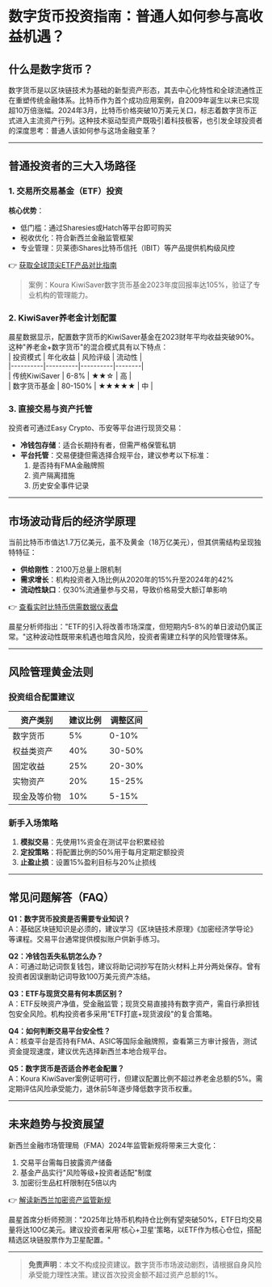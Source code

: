 # 数字货币投资指南：普通人如何参与高收益机遇？

## 什么是数字货币？  
数字货币是以区块链技术为基础的新型资产形态，其去中心化特性和全球流通性正在重塑传统金融体系。比特币作为首个成功应用案例，自2009年诞生以来已实现超10万倍涨幅。2024年3月，比特币价格突破10万美元关口，标志着数字货币正式进入主流资产行列。这种技术驱动型资产既吸引着科技极客，也引发全球投资者的深度思考：普通人该如何参与这场金融变革？

---

## 普通投资者的三大入场路径  

### 1. 交易所交易基金（ETF）投资  
**核心优势**：  
- 低门槛：通过Sharesies或Hatch等平台即可购买  
- 税收优化：符合新西兰金融监管框架  
- 专业管理：贝莱德iShares比特币信托（IBIT）等产品提供机构级风控  

👉 [获取全球顶尖ETF产品对比指南](https://bit.ly/okx_welcome)  

> 案例：Koura KiwiSaver数字货币基金2023年度回报率达105%，验证了专业机构的管理能力。  

### 2. KiwiSaver养老金计划配置  
晨星数据显示，配置数字货币的KiwiSaver基金在2023财年平均收益突破90%。这种"养老金+数字货币"的混合模式具有以下特点：  
| 投资模式 | 年化收益 | 风险评级 | 流动性 |  
|----------|----------|----------|--------|  
| 传统KiwiSaver | 6-8%     | ★★☆      | 高     |  
| 数字货币基金    | 80-150%  | ★★★★★    | 中     |  

### 3. 直接交易与资产托管  
投资者可通过Easy Crypto、币安等平台进行现货交易：  
- **冷钱包存储**：适合长期持有者，但需严格保管私钥  
- **平台托管**：交易便捷但需选择合规平台，建议参考以下标准：  
  1. 是否持有FMA金融牌照  
  2. 资产隔离措施  
  3. 历史安全事件记录  

---

## 市场波动背后的经济学原理  
当前比特币市值达1.7万亿美元，虽不及黄金（18万亿美元），但其供需结构呈现独特特征：  
- **供给刚性**：2100万总量上限机制  
- **需求增长**：机构投资者入场比例从2020年的15%升至2024年的42%  
- **流动性缺口**：仅30%流通量参与交易，导致价格易受大额订单影响  

👉 [查看实时比特币供需数据仪表盘](https://bit.ly/okx_welcome)  

晨星分析师指出："ETF的引入将改善市场深度，但短期内5-8%的单日波动仍属正常。"这种波动性既带来机遇也暗含风险，投资者需建立科学的风险管理体系。

---

## 风险管理黄金法则  
### 投资组合配置建议  
| 资产类别       | 建议比例 | 调整区间 |  
|----------------|----------|----------|  
| 数字货币       | 5%       | 0-10%    |  
| 权益类资产     | 40%      | 30-50%   |  
| 固定收益       | 25%      | 20-30%   |  
| 实物资产       | 20%      | 15-25%   |  
| 现金及等价物   | 10%      | 5-15%    |  

### 新手入场策略  
1. **模拟交易**：先使用1%资金在测试平台积累经验  
2. **定投策略**：将配置比例的50%用于每月定期定额投资  
3. **止盈止损**：设置15%盈利目标与20%止损线  

---

## 常见问题解答（FAQ）  

**Q1：数字货币投资是否需要专业知识？**  
A：基础区块链知识是必须的，建议学习《区块链技术原理》《加密经济学导论》等课程。交易平台通常提供模拟账户供新手练习。

**Q2：冷钱包丢失私钥怎么办？**  
A：可通过助记词恢复钱包，建议将助记词抄写在防火材料上并分两处保存。曾有投资者因误删助记词导致100万美元资产冻结。

**Q3：ETF与现货交易有何本质区别？**  
A：ETF反映资产净值，受金融监管；现货交易直接持有数字资产，需自行承担钱包安全风险。机构投资者多采用"ETF打底+现货波段"的复合策略。

**Q4：如何判断交易平台安全性？**  
A：核查平台是否持有FMA、ASIC等国际金融牌照，查看第三方审计报告，测试资金提现速度，建议优先选择新西兰本地合规平台。

**Q5：数字货币是否适合养老金配置？**  
A：Koura KiwiSaver案例证明可行，但建议配置比例不超过养老金总额的5%。需定期评估风险承受能力，退休前5年逐步降低数字货币权重。

---

## 未来趋势与投资展望  
新西兰金融市场管理局（FMA）2024年监管新规将带来三大变化：  
1. 交易平台需每日披露资产储备  
2. 基金产品实行"风险等级+投资者适配"制度  
3. 加密衍生品杠杆限制在5倍以内  

👉 [解读新西兰加密资产监管新规](https://bit.ly/okx_welcome)  

晨星首席分析师预测："2025年比特币机构持仓比例有望突破50%，ETF日均交易量将达100亿美元。建议投资者采用'核心+卫星'策略，以ETF作为核心仓位，搭配精选区块链股票作为卫星配置。"

---

> **免责声明**：本文不构成投资建议。数字货币市场波动剧烈，请根据自身风险承受能力理性决策。建议首次投资金额不超过资产总额的1%。